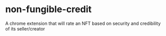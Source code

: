 # non-fungible-credit
A chrome extension that will rate an NFT based on security and credibility of its seller/creator
